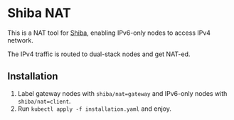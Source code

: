 # Shiba NAT

This is a NAT tool for [Shiba](https://github.com/moycat/shiba), enabling IPv6-only nodes to access IPv4 network.

The IPv4 traffic is routed to dual-stack nodes and get NAT-ed.

## Installation

1. Label gateway nodes with `shiba/nat=gateway` and IPv6-only nodes with `shiba/nat=client`.
2. Run `kubectl apply -f installation.yaml` and enjoy.
